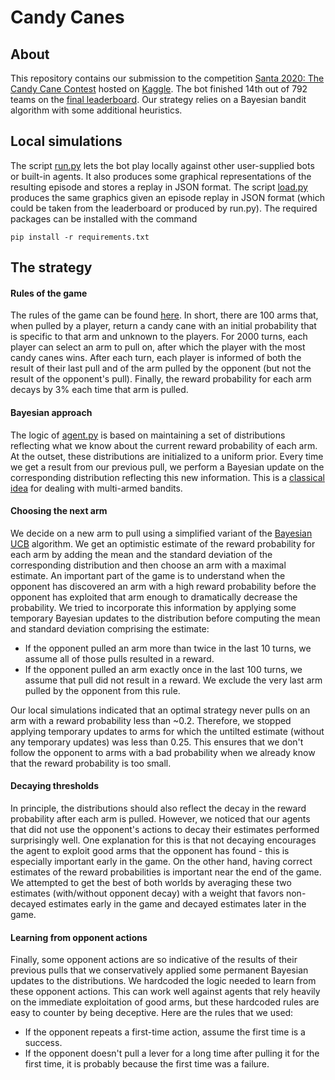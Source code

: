 # Candy Canes

## About
This repository contains our submission to the competition [Santa 2020: The Candy Cane Contest](https://www.kaggle.com/c/santa-2020) hosted on [Kaggle](https://www.kaggle.com). The bot finished 14th out of 792 teams on the [final leaderboard](https://www.kaggle.com/c/santa-2020/leaderboard). Our strategy relies on a Bayesian bandit algorithm with some additional heuristics.


## Local simulations
The script [run.py](run.py) lets the bot play locally against other user-supplied bots or built-in agents. It also produces some graphical representations of the resulting episode and stores a replay in JSON format. The script [load.py](load.py) produces the same graphics given an episode replay in JSON format (which could be taken from the leaderboard or produced by run.py). The required packages can be installed with the command
```
pip install -r requirements.txt
```

## The strategy
#### Rules of the game
The rules of the game can be found [here](https://www.kaggle.com/c/santa-2020/overview/environment-rules). In short, there are 100 arms that, when pulled by a player, return a candy cane with an initial probability that is specific to that arm and unknown to the players. For 2000 turns, each player can select an arm to pull on, after which the player with the most candy canes wins. After each turn, each player is informed of both the result of their last pull and of the arm pulled by the opponent (but not the result of the opponent's pull). Finally, the reward probability for each arm decays by 3% each time that arm is pulled.

#### Bayesian approach
The logic of [agent.py](agent.py) is based on maintaining a set of distributions reflecting what we know about the current reward probability of each arm. At the outset, these distributions are initialized to a uniform prior. Every time we get a result from our previous pull, we perform a Bayesian update on the corresponding distribution reflecting this new information. This is a [classical idea](https://en.wikipedia.org/wiki/Thompson_sampling) for dealing with multi-armed bandits.

#### Choosing the next arm
We decide on a new arm to pull using a simplified variant of the [Bayesian UCB](http://proceedings.mlr.press/v22/kaufmann12/kaufmann12.pdf) algorithm. We get an optimistic estimate of the reward probability for each arm by adding the mean and the standard deviation of the corresponding distribution and then choose an arm with a maximal estimate. An important part of the game is to understand when the opponent has discovered an arm with a high reward probability before the opponent has exploited that arm enough to dramatically decrease the probability. We tried to incorporate this information by applying some temporary Bayesian updates to the distribution before computing the mean and standard deviation comprising the estimate:
*  If the opponent pulled an arm more than twice in the last 10 turns, we assume all of those pulls resulted in a reward.
* If the opponent pulled an arm exactly once in the last 100 turns, we assume that pull did not result in a reward. We exclude the very last arm pulled by the opponent from this rule.

Our local simulations indicated that an optimal strategy never pulls on an arm with a reward probability less than ~0.2. Therefore, we stopped applying temporary updates to arms for which the untilted estimate (without any temporary updates) was less than 0.25. This ensures that we don't follow the opponent to arms with a bad probability when we already know that the reward probability is too small.

#### Decaying thresholds
In principle, the distributions should also reflect the decay in the reward probability after each arm is pulled. However, we noticed that our agents that did not use the opponent's actions to decay their estimates performed surprisingly well. One explanation for this is that not decaying encourages the agent to exploit good arms that the opponent has found - this is especially important early in the game. On the other hand, having correct estimates of the reward probabilities is important near the end of the game. We attempted to get the best of both worlds by averaging these two estimates (with/without opponent decay) with a weight that favors non-decayed estimates early in the game and decayed estimates later in the game.

#### Learning from opponent actions
Finally, some opponent actions are so indicative of the results of their previous pulls that we conservatively applied some permanent Bayesian updates to the distributions. We hardcoded the logic needed to learn from these opponent actions. This can work well against agents that rely heavily on the immediate exploitation of good arms, but these hardcoded rules are easy to counter by being deceptive. Here are the rules that we used:
* If the opponent repeats a first-time action, assume the first time is a success.
* If the opponent doesn't pull a lever for a long time after pulling it for the first time,  it is probably because the first time was a failure.
